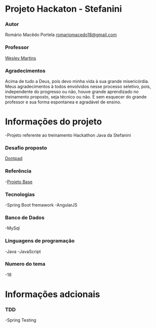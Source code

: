 # Projeto Hackaton - Stefanini

### Autor
Romário Macêdo Portela <romariomacedo18@gmail.com>

### Professor
[Wesley Martins](https://github.com/wmacibnc)

### Agradecimentos
Acima de tudo a Deus, pois devo minha vida à sua grande misericórdia.
Meus agradecimentos à todos envolvidos nesse processo seletivo, pois, independente do progresso ou não, houve grande aprendizado no treinamento proposto, seja técnico ou não.
E sem esquecer do grande professor e sua forma espontanea e agradável de ensino.


# Informações do projeto
-Projeto referente ao treinamento Hackathon Java da Stefanini

### Desafio proposto
[Dontpad](http://dontpad.com/hackaton2019)

### Referência
-[Projeto Base](https://github.com/wmacibnc/hackaton)

### Tecnologias
-Spring Boot fremawork
-AngularJS

### Banco de Dados
-MySql
### Linguagens de programação
-Java
-JavaScript

### Numero do tema
-18

# Informações adcionais
### TDD
-Spring Testing



